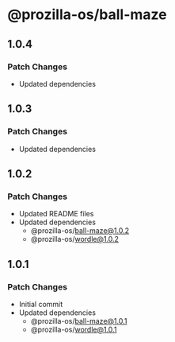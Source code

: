 # @prozilla-os/ball-maze

## 1.0.4

### Patch Changes

- Updated dependencies

## 1.0.3

### Patch Changes

- Updated dependencies

## 1.0.2

### Patch Changes

- Updated README files
- Updated dependencies
  - @prozilla-os/ball-maze@1.0.2
  - @prozilla-os/wordle@1.0.2

## 1.0.1

### Patch Changes

- Initial commit
- Updated dependencies
  - @prozilla-os/ball-maze@1.0.1
  - @prozilla-os/wordle@1.0.1
